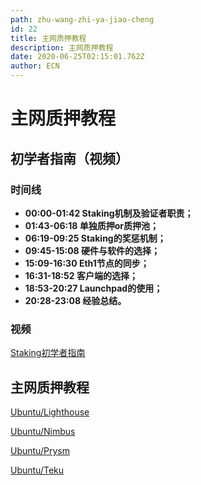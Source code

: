 ```yaml
---
path: zhu-wang-zhi-ya-jiao-cheng
id: 22
title: 主网质押教程
description: 主网质押教程
date: 2020-06-25T02:15:01.762Z
author: ECN
---
```


# 主网质押教程

## 初学者指南（视频）

### 时间线

* **00:00-01:42 Staking机制及验证者职责；**
* **01:43-06:18 单独质押or质押池；**
* **06:19-09:25 Staking的奖惩机制；**
* **09:45-15:08 硬件与软件的选择；**
* **15:09-16:30 Eth1节点的同步；**
* **16:31-18:52 客户端的选择；**
* **18:53-20:27 Launchpad的使用；**
* **20:28-23:08 经验总结。**

### **视频**

[Staking初学者指南](https://www.bilibili.com/video/BV1x541157FC/)

## 主网质押教程

[Ubuntu/Lighthouse](https://eth2.ethereum.cn/staking/jiao-cheng/zhu-wang-zhi-ya-jiao-cheng/lighthouse/)

[Ubuntu/Nimbus](https://eth2.ethereum.cn/staking/jiao-cheng/zhu-wang-zhi-ya-jiao-cheng/nimbus/)

[Ubuntu/Prysm](https://eth2.ethereum.cn/staking/jiao-cheng/zhu-wang-zhi-ya-jiao-cheng/prysm/)

[Ubuntu/Teku](https://eth2.ethereum.cn/staking/jiao-cheng/zhu-wang-zhi-ya-jiao-cheng/teku/)

